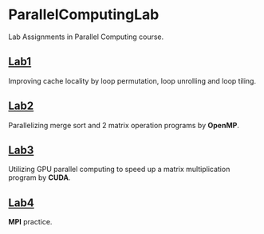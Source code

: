 # ParallelComputingLab

Lab Assignments in Parallel Computing course.

## [Lab1](./PA1)
Improving cache locality by loop permutation, loop unrolling and loop tiling.

## [Lab2](./PA2)
Parallelizing merge sort and 2 matrix operation programs by **OpenMP**.

## [Lab3](./PA3)
Utilizing GPU parallel computing to speed up a matrix multiplication program by **CUDA**.

## [Lab4](./PA4)
**MPI** practice.
